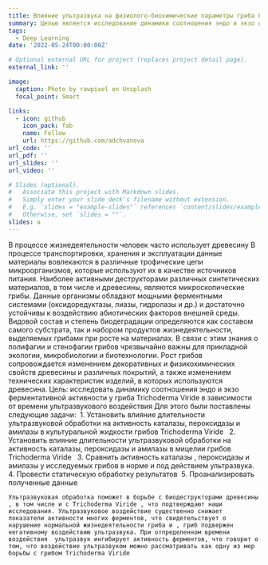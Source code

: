 ```yaml
---
title: Влияние ультразвука на физиолого-биохимические параметры гриба биодеструктора древесины Trichoderma viride
summary: Целью является исследование динамики соотношения эндо и экзо ферментативной активности у гриба Trichoderma Viride в зависимости от времени ультразвукового воздействия
tags:
  - Deep Learning
date: '2022-05-24T00:00:00Z'

# Optional external URL for project (replaces project detail page).
external_link: ''

image:
  caption: Photo by rawpixel on Unsplash
  focal_point: Smart

links:
  - icon: github
    icon_pack: fab
    name: Follow
    url: https://github.com/adchvanova
url_code: ''
url_pdf: ''
url_slides: ''
url_video: ''

# Slides (optional).
#   Associate this project with Markdown slides.
#   Simply enter your slide deck's filename without extension.
#   E.g. `slides = "example-slides"` references `content/slides/example-slides.md`.
#   Otherwise, set `slides = ""`.
slides: a
---
```


В процессе жизнедеятельности человек часто использует древесину В процессе транспортировки, хранения и эксплуатации данные материалы вовлекаются в различные трофические цепи микроорганизмов, которые используют их в качестве источников питания. Наиболее активными деструкторами различных синтетических материалов, в том числе и древесины, являются микроскопические грибы. Данные организмы обладают мощными ферментными системами (оксидоредуктазы, лиазы, гидролазы и др.) и достаточно устойчивы к воздействию абиотических факторов внешней среды. Видовой состав и степень биодеградации определяются как составом самого субстрата, так и набором продуктов жизнедеятельности, выделяемых грибами при росте на материалах. В связи с этим знания о полифагии и стенофагии грибов чрезвычайно важны для прикладной экологии, микробиологии и биотехнологии. Рост грибов сопровождается изменением декоративных и физикохимических свойств древесины и различных покрытий, а также изменением технических характеристик изделий, в которых используются древесина.
Цель: исследовать динамику соотношения эндо и экзо ферментативной активности у гриба Trichoderma Viride в зависимости от времени ультразвукового воздействия
Для этого были поставлены следующие задачи: 
    1. Установить влияние длительности ультразвуковой обработки на активность каталазы, пероксидазы и амилазы в культуральной жидкости  грибов Trichoderma Viride   
    2. Установить влияние длительности ультразвуковой обработки на активность каталазы, пероксидазы и амилазы в мицелии грибов Trichoderma Viride  
    3. Сравнить активность каталазы , пероксидазы  и амилазы у исследуемых грибов в норме и под действием ультразвука. 
    4. Провести статическую обработку результатов 
    5. Проанализировать полученные данные
    
    Ультразвуковая обработка поможет в борьбе с биодеструкторами древесины  , в том числе и с Trichoderma Viride , что подтверждают наши исследования. Ультразвуковое воздействие существенно снижает показатели активности многих ферментов, что свидетельствует о нарушение нормальной жизнедеятельности гриба и , гриб подвержен негативному воздействию ультразвука. При отпределенном времени воздействия  ультразвук ингибирует активность ферментов, что говорит о том, что воздействие ультразвуком можно рассматривать как одну из мер борьбы с грибом Trichoderma Viride

